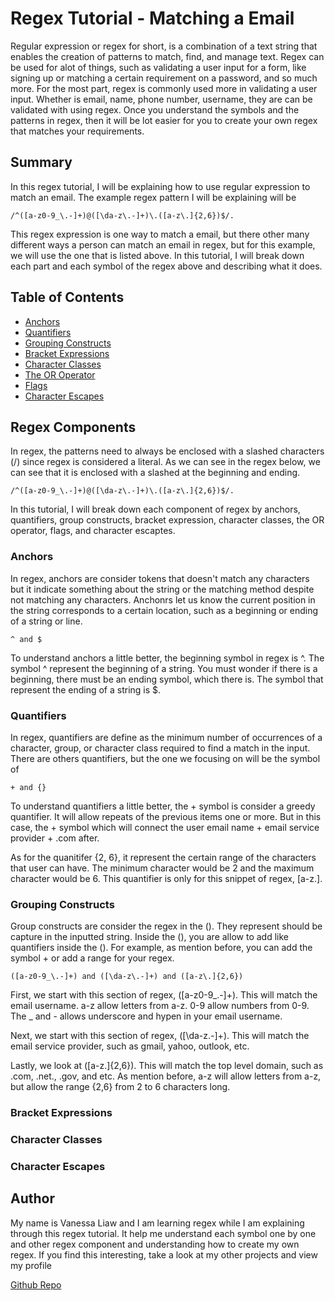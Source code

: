 # Regex Tutorial - Matching a Email

Regular expression or regex for short, is a combination of a text string that enables the creation of patterns to match, find, and manage text. Regex can be used for alot of things, such as validating a user input for a form, like signing up or matching a certain requirement on a password, and so much more. For the most part, regex is commonly used more in validating a user input. Whether is email, name, phone number, username, they are can be validated with using regex. Once you understand the symbols and the patterns in regex, then it will be lot easier for you to create your own regex that matches your requirements.

## Summary

In this regex tutorial, I will be explaining how to use regular expression to match an email.
The example regex pattern I will be explaining will be

```
/^([a-z0-9_\.-]+)@([\da-z\.-]+)\.([a-z\.]{2,6})$/. 
```

This regex expression is one way to match a email, but there other many different ways a person can match an email in regex, but for this example, we will use the one that is listed above. In this tutorial, I will break down each part and each symbol of the regex above and describing what it does.

## Table of Contents

- [Anchors](#anchors)
- [Quantifiers](#quantifiers)
- [Grouping Constructs](#grouping-constructs)
- [Bracket Expressions](#bracket-expressions)
- [Character Classes](#character-classes)
- [The OR Operator](#the-or-operator)
- [Flags](#flags)
- [Character Escapes](#character-escapes)

## Regex Components

In regex, the patterns need to always be enclosed with a slashed characters (/) since regex is considered a literal. As we can see in the regex below, we can see that it is enclosed with a slashed at the beginning and ending.

```
/^([a-z0-9_\.-]+)@([\da-z\.-]+)\.([a-z\.]{2,6})$/. 
```

In this tutorial, I will break down each component of regex by anchors, quantifiers, group constructs, bracket expression, character classes, the OR operator, flags, and character escaptes.

### Anchors

In regex, anchors are consider tokens that doesn't match any characters but it indicate something about the string or the matching method despite not matching any characters. Anchonrs let us know the current position in the string corresponds to a certain location, such as a beginning or ending of a string or line.

```
^ and $
```

To understand anchors a little better, the beginning symbol in regex is ^. The symbol ^ represent the beginning of a string. You must wonder if there is a beginning, there must be an ending symbol, which there is. The symbol that represent the ending of a string is $. 

### Quantifiers

In regex, quantifiers are define as the minimum number of occurrences of a character, group, or character class required to find a match in the input. There are others quantifiers, but the one we focusing on will be the symbol of

```
+ and {}
```

To understand quantifiers a little better, the + symbol is consider a greedy quantifier. It will allow repeats of the previous items one or more. But in this case, the + symbol which will connect the user email name + email service provider + .com after.

As for the quanitifer {2, 6}, it represent the certain range of the characters that user can have. The minimum character would be 2 and the maximum character would be 6. This quantifier is only for this snippet of regex, [a-z\.].

### Grouping Constructs

Group constructs are consider the regex in the (). They represent should be capture in the inputted string. Inside the (), you are allow to add like quantifiers inside the (). For example, as mention before, you can add the symbol + or add a range for your regex.   

```
([a-z0-9_\.-]+) and ([\da-z\.-]+) and ([a-z\.]{2,6})
```

First, we start with this section of regex, ([a-z0-9_\.-]+). This will match the email username. a-z allow letters from a-z. 0-9 allow numbers from 0-9. The _ and - allows underscore and hypen in your email username. 

Next, we start with this section of regex, ([\da-z\.-]+). This will match the email service provider, such as gmail, yahoo, outlook, etc. 

Lastly, we look at ([a-z\.]{2,6}). This will match the top level domain, such as .com, .net., .gov, and etc. As mention before, a-z will allow letters from a-z, but allow the range {2,6} from 2 to 6 characters long.

### Bracket Expressions

### Character Classes

### Character Escapes

## Author

My name is Vanessa Liaw and I am learning regex while I am explaining through this regex tutorial. It help me understand each symbol one by one and other regex component and understanding how to create my own regex. If you find this interesting, take a look at my other projects and view my profile

[Github Repo](https://github.com/VanessaLiaw021)